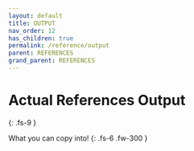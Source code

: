```yaml
---
layout: default
title: OUTPUT
nav_order: 12
has_children: true
permalink: /reference/output
parent: REFERENCES
grand_parent: REFERENCES
---
```


# Actual References Output
{: .fs-9 }

What you can copy into!
{: .fs-6 .fw-300 }
